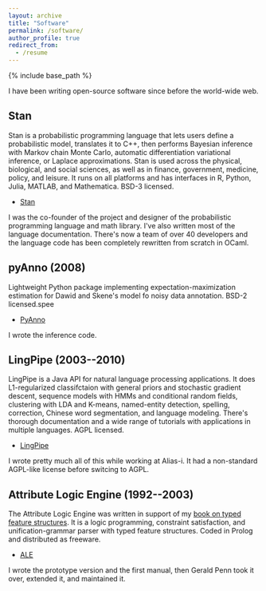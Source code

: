 ```yaml
---
layout: archive
title: "Software"
permalink: /software/
author_profile: true
redirect_from:
  - /resume
---
```


{% include base_path %}

I have been writing open-source software since before the world-wide
web.  

## Stan

Stan is a probabilistic programming language that lets users define a probabilistic model, translates it to C++, then performs Bayesian inference with Markov chain Monte Carlo, automatic differentiation variational inference, or Laplace approximations.  Stan is used across the physical, biological, and social sciences, as well as in finance, government, medicine, policy, and leisure.  It runs on all platforms and has interfaces in R, Python, Julia, MATLAB, and Mathematica.  BSD-3 licensed.

* [Stan](https://mc-stan.org)

I was the co-founder of the project and designer of the probabilistic programming language and math library.  I've also written most of the language documentation.  There's now a team of over 40 developers and the language code has been completely rewritten from scratch in OCaml.

## pyAnno (2008)

Lightweight Python package implementing expectation-maximization estimation for Dawid and Skene's model fo noisy data annotation.  BSD-2 licensed.spee

* [PyAnno](https://pypi.org/project/pyanno/)

I wrote the inference code.


## LingPipe (2003--2010)

LingPipe is a Java API for natural language processing applications.  It does L1-regularized classifctaion with general priors and stochastic gradient descent, sequence models with HMMs and conditional random fields, clustering with LDA and K-means, named-entity detection, spelling, correction, Chinese word segmentation, and language modeling.  There's thorough documentation and a wide range of tutorials with applications in multiple languages.  AGPL licensed.

* [LingPipe](http://www.alias-i.com/lingpipe/)

I wrote pretty much all of this while working at Alias-i.  It had a non-standard AGPL-like license before switcing to AGPL.


## Attribute Logic Engine (1992--2003)

The Attribute Logic Engine was written in support of my [book on typed feature structures]( https://www.amazon.com/Logic-Typed-Feature-Structures-Applications/dp/0521022541).  It is a logic programming, constraint satisfaction, and unification-grammar parser with typed feature structures.  Coded in Prolog and distributed as freeware.

* [ALE](http://www.cs.toronto.edu/~gpenn/ale.html)

I wrote the prototype version and the first manual, then Gerald Penn took it over, extended it, and maintained it.


